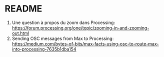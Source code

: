 # README

1. Une question à propos du zoom dans Processing: https://forum.processing.org/one/topic/zooming-in-and-zooming-out.html
2. Sending OSC messages from Max to Processing: https://medium.com/bytes-of-bits/max-facts-using-osc-to-route-max-into-processing-7635b1dba154
